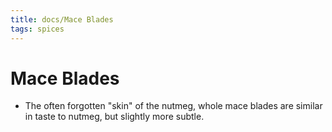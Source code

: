 ```yaml
---
title: docs/Mace Blades
tags: spices
---
```


# Mace Blades
- The often forgotten "skin" of the nutmeg, whole mace blades are similar in taste to nutmeg, but slightly more subtle.